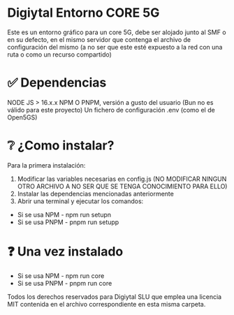 # Digiytal Entorno CORE 5G 

Este es un entorno gráfico para un core 5G, debe ser alojado junto al SMF o en su defecto, en el mismo servidor que contenga el archivo de configuración del mismo (a no ser que este esté expuesto a la red con una ruta o como un recurso compartido)

# ✅ Dependencias 
NODE JS > 16.x.x
NPM O PNPM, versión a gusto del usuario (Bun no es válido para este proyecto)
Un fichero de configuración .env (como el de Open5GS)

# ❔ ¿Como instalar? 

Para la primera instalación:

1. Modificar las variables necesarias en config.js (NO MODIFICAR NINGUN OTRO ARCHIVO A NO SER QUE SE TENGA CONOCIMIENTO PARA ELLO)
2. Instalar las dependencias mencionadas anteriormente
3. Abrir una terminal y ejecutar los comandos:

- Si se usa NPM - 
npm run setupn
- Si se usa PNPM -
pnpm run setupp

# ❓ Una vez instalado 
- Si se usa NPM - 
npm run core
- Si se usa PNPM - 
pnpm run core

Todos los derechos reservados para Digiytal SLU que emplea una licencia MIT contenida en el archivo correspondiente en esta misma carpeta.